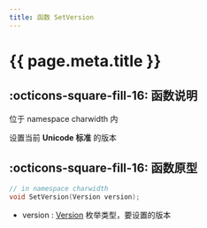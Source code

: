 ```yaml
---
title: 函数 SetVersion
---
```


# {{ page.meta.title }}

## :octicons-square-fill-16: 函数说明

位于 namespace charwidth 内

设置当前 **Unicode 标准** 的版本

## :octicons-square-fill-16: 函数原型

```C++
// in namespace charwidth
void SetVersion(Version version);
```

- version : [Version](type.md#version) 枚举类型，要设置的版本
